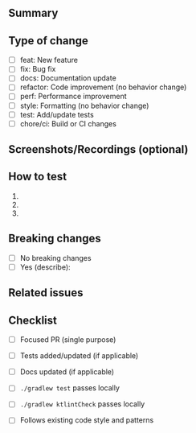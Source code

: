 ## Summary

<!-- Briefly explain the change and why it’s needed. Keep it focused. -->

## Type of change

- [ ] feat: New feature
- [ ] fix: Bug fix
- [ ] docs: Documentation update
- [ ] refactor: Code improvement (no behavior change)
- [ ] perf: Performance improvement
- [ ] style: Formatting (no behavior change)
- [ ] test: Add/update tests
- [ ] chore/ci: Build or CI changes

## Screenshots/Recordings (optional)

<!-- Add images or videos for UI changes. -->

## How to test

<!-- Steps for reviewers to verify the change locally. -->
1. 
2. 
3. 

## Breaking changes

- [ ] No breaking changes
- [ ] Yes (describe): 

## Related issues

<!-- e.g., Closes #123, Fixes #456 -->

## Checklist

- [ ] Focused PR (single purpose)
- [ ] Tests added/updated (if applicable)
- [ ] Docs updated (if applicable)
- [ ] `./gradlew test` passes locally
- [ ] `./gradlew ktlintCheck` passes locally
- [ ] Follows existing code style and patterns


